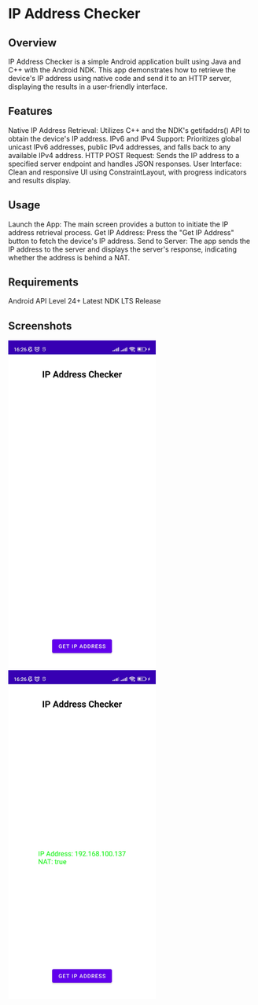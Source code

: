 # IP Address Checker

## Overview

IP Address Checker is a simple Android application built using Java and C++ with the Android NDK. This app demonstrates how to retrieve the device's IP address using native code and send it to an HTTP server, displaying the results in a user-friendly interface.

## Features

Native IP Address Retrieval: Utilizes C++ and the NDK's getifaddrs() API to obtain the device's IP address.
IPv6 and IPv4 Support: Prioritizes global unicast IPv6 addresses, public IPv4 addresses, and falls back to any available IPv4 address.
HTTP POST Request: Sends the IP address to a specified server endpoint and handles JSON responses.
User Interface: Clean and responsive UI using ConstraintLayout, with progress indicators and results display.

## Usage

Launch the App: The main screen provides a button to initiate the IP address retrieval process.
Get IP Address: Press the "Get IP Address" button to fetch the device's IP address.
Send to Server: The app sends the IP address to the server and displays the server's response, indicating whether the address is behind a NAT.

## Requirements

Android API Level 24+
Latest NDK LTS Release

## Screenshots

<img src="screenshots/screenshot1.jpg" width="300">
<img src="screenshots/screenshot2.jpg" width="300">
